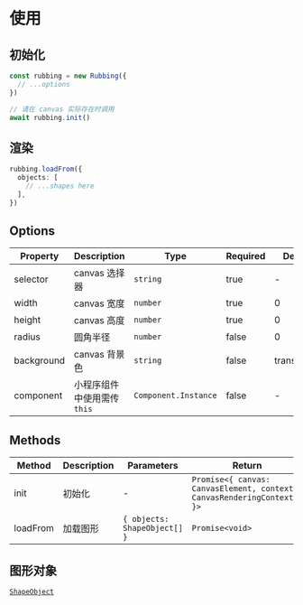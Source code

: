 # 使用

## 初始化

```ts
const rubbing = new Rubbing({
  // ...options
})

// 请在 canvas 实际存在时调用
await rubbing.init()
```

## 渲染

```ts
rubbing.loadFrom({
  objects: [
    // ...shapes here
  ],
})
```

## Options

| Property   | Description                 | Type                 | Required | Default     |
| ---------- | --------------------------- | -------------------- | -------- | ----------- |
| selector   | canvas 选择器               | `string`             | true     | -           |
| width      | canvas 宽度                 | `number`             | true     | 0           |
| height     | canvas 高度                 | `number`             | true     | 0           |
| radius     | 圆角半径                    | `number`             | false    | 0           |
| background | canvas 背景色               | `string`             | false    | transparent |
| component  | 小程序组件中使用需传 `this` | `Component.Instance` | false    | -           |

## Methods

| Method   | Description | Parameters                   | Return                                                                  |
| -------- | ----------- | ---------------------------- | ----------------------------------------------------------------------- |
| init     | 初始化      | -                            | `Promise<{ canvas: CanvasElement, context: CanvasRenderingContext2D }>` |
| loadFrom | 加载图形    | `{ objects: ShapeObject[] }` | `Promise<void>`                                                         |

## 图形对象

[`ShapeObject`](/shapes/)
